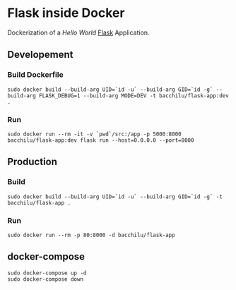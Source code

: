 # Flask inside Docker

Dockerization of a _Hello World_ [Flask](https://flask.palletsprojects.com/) Application.

## Developement

### Build Dockerfile

    sudo docker build --build-arg UID=`id -u` --build-arg GID=`id -g` --build-arg FLASK_DEBUG=1 --build-arg MODE=DEV -t bacchilu/flask-app:dev .

### Run

    sudo docker run --rm -it -v `pwd`/src:/app -p 5000:8000 bacchilu/flask-app:dev flask run --host=0.0.0.0 --port=8000

## Production

### Build

    sudo docker build --build-arg UID=`id -u` --build-arg GID=`id -g` -t bacchilu/flask-app .

### Run

    sudo docker run --rm -p 80:8000 -d bacchilu/flask-app

## docker-compose

    sudo docker-compose up -d
    sudo docker-compose down
